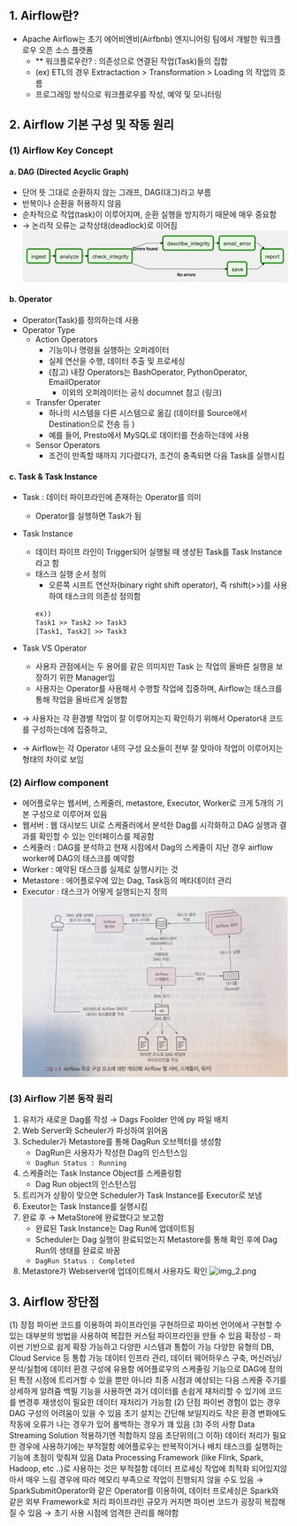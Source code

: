 ## 1. Airflow란?
- Apache Airflow는 초기 에어비엔비(Airfbnb) 엔지니어링 팀에서 개발한 워크플로우 오픈 소스 플랫폼
  - ** 워크플로우란? : 의존성으로 연결된 작업(Task)들의 집합
  - (ex) ETL의 경우 Extractaction > Transformation > Loading 의 작업의 흐름 
  - 프로그래밍 방식으로 워크플로우를 작성, 예약 및 모니터링


## 2. Airflow 기본 구성 및 작동 원리
### (1) Airflow Key Concept
#### a. DAG (Directed Acyclic Graph)
- 단어 뜻 그대로 순환하지 않는 그래프, DAG(대그)라고 부름 
- 반복이나 순환을 허용하지 않음 
- 순차적으로 작업(task)이 이루어지며, 순환 실행을 방지하기 때문에 매우 중요함 
- → 논리적 오류는 교착상태(deadlock)로 이어짐
![img.png](img.png)

#### b. Operator
- Operator(Task)를 정의하는데 사용 
- Operator Type 
  - Action Operators 
    - 기능이나 명령을 실행하는 오퍼레이터 
    - 실제 연산을 수행, 데이터 추출 및 프로세싱
    - (참고) 내장 Operators는 BashOperator, PythonOperator, EmailOperator 
      - 이외의 오퍼레이터는 공식 documnet 참고 (링크)
  - Transfer Operater 
    - 하나의 시스템을 다른 시스템으로 옮김 (데이터를 Source에서 Destination으로 전송 등 )
    - 예를 들어, Presto에서 MySQL로 데이터를 전송하는데에 사용 
  - Sensor Operators 
    - 조건이 만족할 때까지 기다렸다가, 조건이 충족되면 다음 Task를 실행시킴

#### c. Task & Task Instance
- Task : 데이터 파이프라인에 존재하는 Operator를 의미 
  - Operator를 실행하면 Task가 됨 
- Task Instance 
  - 데이터 파이프 라인이 Trigger되어 실행될 때 생성된 Task를 Task Instance라고 함 
  - 태스크 실행 순서 정의 
    - 오른쪽 시프트 연산자(binary right shift operator), 즉 rshift(>>)를 사용하여 태스크의 의존성 정의함 
    ```angular2html
    ex))
    Task1 >> Task2 >> Task3
    [Task1, Task2] >> Task3
    ```

- Task VS Operator 
  - 사용자 관점에서는 두 용어를 같은 의미지만 Task 는 작업의 올바른 실행을 보장하기 위한 Manager임 
  - 사용자는 Operator를 사용해서 수행할 작업에 집중하며, Airflow는 태스크를 통해 작업을 올바르게 실행함 
- → 사용자는 각 환경별 작업이 잘 이루어지는지 확인하기 위해서 Operator내 코드를 구성하는데에 집중하고, 
- → Airflow는 각 Operator 내의 구성 요소들이 전부 잘 맞아야 작업이 이루어지는 형태의 차이로 보임

### (2) Airflow component
- 에어플로우는 웹서버, 스케줄러, metastore, Executor, Worker로 크게 5개의 기본 구성으로 이루어져 있음 
- 웹서버 : 웹 대시보드 UI로 스케줄러에서 분석한 Dag를 시각화하고 DAG 실행과 결과를 확인할 수 있는 인터페이스를 제공함 
- 스케줄러 : DAG를 분석하고 현재 시점에서 Dag의 스케줄이 지난 경우 airflow worker에 DAG의 태스크를 예약함 
- Worker : 예약된 태스크를 실제로 실행시키는 것 
- Metastore : 에어플로우에 있는 Dag, Task등의 메타데이터 관리 
- Executor : 태스크가 어떻게 실행되는지 정의
![img_1.png](img_1.png)


### (3) Airflow 기본 동작 원리
1. 유저가 새로운 Dag를 작성 → Dags Foolder 안에 py 파일 배치 
2. Web Server와 Scheuler가 파싱하여 읽어옴 
3. Scheduler가 Metastore를 통해 DagRun 오브젝터를 생성함 
   - DagRun은 사용자가 작성한 Dag의 인스턴스임 
   - `DagRun Status : Running`
4. 스케줄러는 Task Instance Object를 스케줄링함 
   - Dag Run object의 인스턴스임 
5. 트리거가 상황이 맞으면 Scheduler가 Task Instance를 Executor로 보냄 
6. Exeutor는 Task Instance를 실행시킴 
7. 완료 후 → MetaStore에 완료했다고 보고함 
   - 완료된 Task Instance는 Dag Run에 업데이트됨 
   - Scheduler는 Dag 실행이 완료되었는지 Metastore를 통해 확인 후에 Dag Run의 생태를 완료로 바꿈 
   - `DagRun Status : Completed`
8. Metastore가 Webserver에 업데이트해서 사용자도 확인
![img_2.png](img_2.png)

## 3. Airflow 장단점
   (1) 장점
   파이썬 코드를 이용하여 파이프라인을 구현하므로 파이썬 언어에서 구현할 수 있는 대부분의 방법을 사용하여 복잡한 커스텀 파이프라인을 만들 수 있음
   확장성 - 파이썬 기반으로 쉽게 확장 가능하고 다양한 시스템과 통합이 가능
   다양한 유형의 DB, Cloud Service 등 통합 가능
   데이터 인프라 관리, 데이터 웨어하우스 구축, 머신러닝/분석/실험에 데이터 환경 구성에 유용함
   에어플로우의 스케줄링 기능으로 DAG에 정의된 특정 시점에 트리거할 수 있을 뿐만 아니라 최종 시점과 예상되는 다음 스케줄 주기를 상세하게 알려줌
   백필 기능을 사용하면 과거 데이터를 손쉽게 재처리할 수 있기에 코드를 변경후 재생성이 필요한 데이터 재처리가 가능함
   (2) 단점
   파이썬 경험이 없는 경우 DAG 구성의 어려움이 있을 수 있음
   초기 설치는 간단해 보일지라도 작은 환경 변화에도 작동에 오류가 나는 경우가 있어 롤백하는 경우가 꽤 있음
   (3) 주의 사항
   Data Streaming Solution 적용하기엔 적합하지 않음
   초단위의(그 이하) 데이터 처리가 필요한 경우에 사용하기에는 부적절함
   에어플로우는 반복적이거나 배치 태스크를 실행하는 기능에 초점이 맞춰져 있음
   Data Processing Framework (like Flink, Spark, Hadoop, etc ..)로 사용하는 것은 부적절함
   데이터 프로세싱 작업에 최적화 되어있지않아서 매우 느림
   경우에 따라 메모리 부족으로 작업이 진행되지 않을 수도 있음
   → SparkSubmitOperator와 같은 Operator를 이용하여, 데이터 프로세싱은 Spark와 같은 외부 Framework로 처리
   파이프라인 규모가 커지면 파이썬 코드가 굉장히 복잡해질 수 있음 → 초기 사용 시점에 엄격한 관리를 해야함